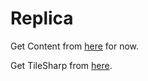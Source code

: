 Replica
=======

Get Content from [here](https://www.dropbox.com/sh/440lrju06lk834s/AABTAv4WsYLjhFOWzplJE7ela) for now.

Get TileSharp from [here](https://github.com/marshallward/TiledSharp).